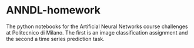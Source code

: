 # ANNDL-homework
The python notebooks for the Artificial Neural Networks course challenges at Politecnico di Milano. The first  is an image classification assignment and the second a time series prediction task.
